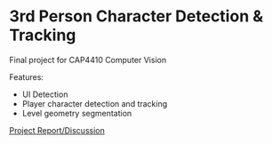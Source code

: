 # 3rd Person Character Detection & Tracking
Final project for CAP4410 Computer Vision

Features:
- UI Detection
- Player character detection and tracking
- Level geometry segmentation

[Project Report/Discussion](https://github.com/nmacadam/3rd-Person-Character-Detection-and-Tracking/blob/master/Report.pdf)

